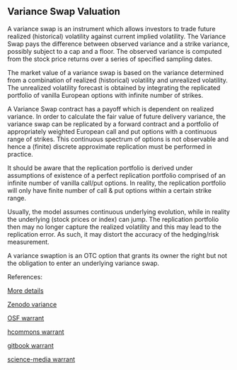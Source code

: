 ## Variance Swap Valuation
   
A variance swap is an instrument which allows investors to trade future realized (historical) volatility against current implied volatility. The Variance Swap pays the difference between observed variance and a strike variance, possibly subject to a cap and a floor. The observed variance is computed from the stock price returns over a series of specified sampling dates.

The market value of a variance swap is based on the variance determined from a combination of realized (historical) volatility and unrealized volatility. The unrealized volatility forecast is obtained by integrating the replicated portfolio of vanilla European options with infinite number of strikes. 

A Variance Swap contract has a payoff which is dependent on realized variance. In order to calculate the fair value of future delivery variance, the variance swap can be replicated by a forward contract and a portfolio of appropriately weighted European call and put options with a continuous range of strikes. This continuous spectrum of options is not observable and
hence a (finite) discrete approximate replication must be performed in practice. 

It should be aware that the replication portfolio is derived under assumptions of existence of a perfect replication portfolio comprised of an infinite number of vanilla call/put options. In reality, the replication portfolio will only have finite number of call & put options within a certain strike range.

Usually, the model assumes continuous underlying evolution, while in reality the underlying (stock prices or index) can jump. The replication portfolio then may no longer capture the realized volatility and this may lead to the replication error. As such, it may distort the accuracy of the hedging/risk measurement.

A variance swaption is an OTC option that grants its owner the right but not the obligation to enter an underlying variance swap.




References:
   
[More details](./EqVariance-9.pdf)     
   
[Zenodo variance](https://zenodo.org/record/4605794#.YpPhOMPMKUk)
   
[OSF warrant](https://osf.io/wgmq5/download)

[hcommons warrant](https://hcommons.org/deposits/download/hc:38384/CONTENT/eqvariance-9.pdf)

[gitbook warrant](https://deripricing.gitbook.io/variance-swap-pricing/)

[science-media warrant](https://science-media.org/userfiles/1020/presentations/1020_presentation_506.pdf)